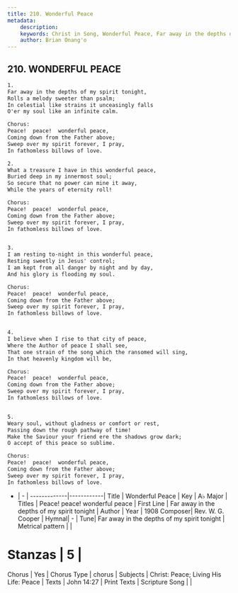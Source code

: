 ```yaml
---
title: 210. Wonderful Peace
metadata:
    description: 
    keywords: Christ in Song, Wonderful Peace, Far away in the depths of my spirit tonight, Peace!  peace!  wonderful peace
    author: Brian Onang'o
---
```



## 210. WONDERFUL PEACE

```txt
1.
Far away in the depths of my spirit tonight,
Rolls a melody sweeter than psalm;
In celestial like strains it unceasingly falls
O'er my soul like an infinite calm.

Chorus:
Peace!  peace!  wonderful peace,
Coming down from the Father above;
Sweep over my spirit forever, I pray,
In fathomless billows of love.

2.
What a treasure I have in this wonderful peace,
Buried deep in my innermost soul;
So secure that no power can mine it away,
While the years of eternity roll! 

Chorus:
Peace!  peace!  wonderful peace,
Coming down from the Father above;
Sweep over my spirit forever, I pray,
In fathomless billows of love.


3.
I am resting to-night in this wonderful peace,
Resting sweetly in Jesus' control;
I am kept from all danger by night and by day,
And his glory is flooding my soul. 

Chorus:
Peace!  peace!  wonderful peace,
Coming down from the Father above;
Sweep over my spirit forever, I pray,
In fathomless billows of love.


4.
I believe when I rise to that city of peace,
Where the Author of peace I shall see,
That one strain of the song which the ransomed will sing,
In that heavenly kingdom will be, 

Chorus:
Peace!  peace!  wonderful peace,
Coming down from the Father above;
Sweep over my spirit forever, I pray,
In fathomless billows of love.


5.
Weary soul, without gladness or comfort or rest,
Passing down the rough pathway of time!
Make the Saviour your friend ere the shadows grow dark;
O accept of this peace so sublime. 

Chorus:
Peace!  peace!  wonderful peace,
Coming down from the Father above;
Sweep over my spirit forever, I pray,
In fathomless billows of love.

```

- |   -  |
-------------|------------|
Title | Wonderful Peace |
Key | A♭ Major |
Titles | Peace!  peace!  wonderful peace |
First Line | Far away in the depths of my spirit tonight |
Author | 
Year | 1908
Composer| Rev. W. G. Cooper |
Hymnal|  - |
Tune| Far away in the depths of my spirit tonight |
Metrical pattern | |
# Stanzas | 5 |
Chorus | Yes |
Chorus Type | chorus |
Subjects | Christ: Peace; Living His Life: Peace |
Texts | John 14:27 |
Print Texts | 
Scripture Song |  |
  
